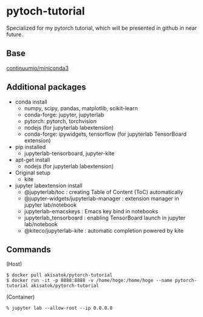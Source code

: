# pytoch-tutorial

Specialized for my pytorch tutorial, which will be presented in github in near future.

## Base

[continuumio/miniconda3](https://hub.docker.com/r/continuumio/anaconda3/)

## Additional packages

* conda install
  * numpy, scipy, pandas, matplotlib, scikit-learn
  * conda-forge: jupyter, jupyterlab
  * pytorch: pytorch, torchvision
  * nodejs (for jupyterlab labextension)
  * conda-forge: ipywidgets, tensorflow (for jupyterlab TensorBoard extension)
* pip installed
  * jupyterlab-tensorboard, jupyter-kite
* apt-get install
  * nodejs (for jupyterlab labextension)
* Original setup
  * kite
* jupyter labextension install
  * @jupyterlab/toc :  creating Table of Content (ToC) automatically
  * @jupyter-widgets/jupyterlab-manager :  extension manager in jupyter lab/notebook
  * jupyterlab-emacskeys :  Emacs key bind in notebooks
  * jupyterlab_tensorboard :  enabling TensorBoard launch in jupyter lab/notebook
  * @kiteco/jupyterlab-kite :  automatic completion powered by kite

## Commands

(Host)
```
$ docker pull akisatok/pytorch-tutorial
$ docker run -it -p 8888:8888 -v /home/hoge:/home/hoge --name pytorch-tutorial akisatok/pytorch-tutorial
```

(Container)
```
% jupyter lab --allow-root --ip 0.0.0.0
```
